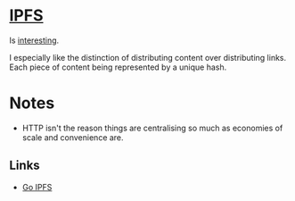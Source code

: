 # [IPFS](https://ipfs.io)
Is [interesting](https://blog.neocities.org/blog/2015/09/08/its-time-for-the-distributed-web.html).

I especially like the distinction of distributing content over distributing links. Each piece of content being represented by a unique hash.

# Notes
- HTTP isn't the reason things are centralising so much as economies of scale and convenience are.

## Links
- [Go IPFS](https://github.com/ipfs/go-ipfs)
